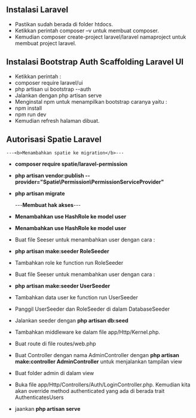 ## Instalasi Laravel

- Pastikan sudah berada di folder htdocs.
- Ketikkan perintah composer –v untuk membuat composer.
- Kemudian composer create-project laravel/laravel namaproject untuk membuat project laravel.


## Instalasi Bootstrap Auth Scaffolding Laravel UI

- Ketikkan perintah  :
- composer require laravel/ui
- php artisan ui bootstrap --auth
- Jalankan dengan php artisan serve 	
- Menginstal npm untuk menampilkan bootstrap caranya yaitu :
- npm install
- npm run dev
- Kemudian refresh halaman dibuat. 

## Autorisasi Spatie Laravel

    ---<b>Menambahkan spatie ke migration</b>---
- <p><b>composer require spatie/laravel-permission</b></p>
- <p><b>php artisan vendor:publish --provider="Spatie\Permission\PermissionServiceProvider"</b></p>
- <p><b>php artisan migrate</b></p>
    ---<b>Membuat hak akses</b>---
- <p><b>Menambahkan use HashRole ke model user</b></p>
- <p><b>Menambahkan use HashRole ke model user</b></p>
- <p>Buat file Seeser untuk menambahkan user dengan cara :
- <b>php artisan make:seeder RoleSeeder</b></p>
- <p>Tambahkan role ke function run RoleSeeder</p>
- <p>Buat file Seeser untuk menambahkan user dengan cara :
- <b>php artisan make:seeder UserSeeder</b></p>
- <p>Tambahkan data user ke function run UserSeeder</p>
- <p>Panggil UserSeeder dan RoleSeeder di dalam DatabaseSeeder</p>
- <p>Jalankan seeder dengan <b>php artisan db:seed</b></p>
- <p>Tambahkan middleware ke dalam file app/Http/Kernel.php.<p>
- <p>Buat route di file routes/web.php</p>
- <p>Buat Controller dengan nama AdminController dengan <b>php artisan make:controller AdminController</b> untuk menjalankan tampilan view</p>
- <p>Buat folder admin di dalam view</p>
- <p>Buka file app/Http/Controllers/Auth/LoginController.php. Kemudian kita akan override method authenticated yang ada 
    di berada trait AuthenticatesUsers</p>
- <p>jaankan <b>php artisan serve</b></p>





